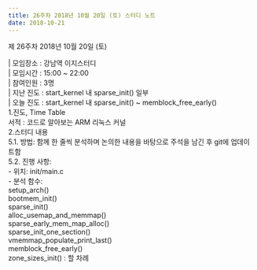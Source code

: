 ```yaml
---
title: 26주차 2018년 10월 20일 (토) 스터디 노트
date: 2018-10-21
---
```


<p>
제 26주차 2018년 10월 20일 (토)
</p><p>
| 모임장소 : 강남역 이지스터디<br>
| 모임시간 : 15:00 ~ 22:00<br>
| 참여인원 : 3명<br>
| 지난 진도 : start_kernel 내 sparse_init() 일부<br>
| 오늘 진도 : start_kernel 내 sparse_init() ~ memblock_free_early()<br>
1.진도, Time Table<br>
서적 :  코드로 알아보는 ARM 리눅스 커널<br>
2.스터디 내용<br>
5.1. 방법: 함께 한 줄씩 분석하며 논의한 내용을 바탕으로 주석을 남긴 후 git에 업데이트함<br>
5.2. 진행 사항:<br>
 - 위치: init/main.c <br>
 - 분석 함수:<br>
    setup_arch()<br>
        bootmem_init()<br>
            sparse_init()<br>
                alloc_usemap_and_memmap()<br>
                sparse_early_mem_map_alloc()<br>
                sparse_init_one_section()<br>
                vmemmap_populate_print_last()<br>
                memblock_free_early()<br>
             zone_sizes_init() : 할 차례
</p>
